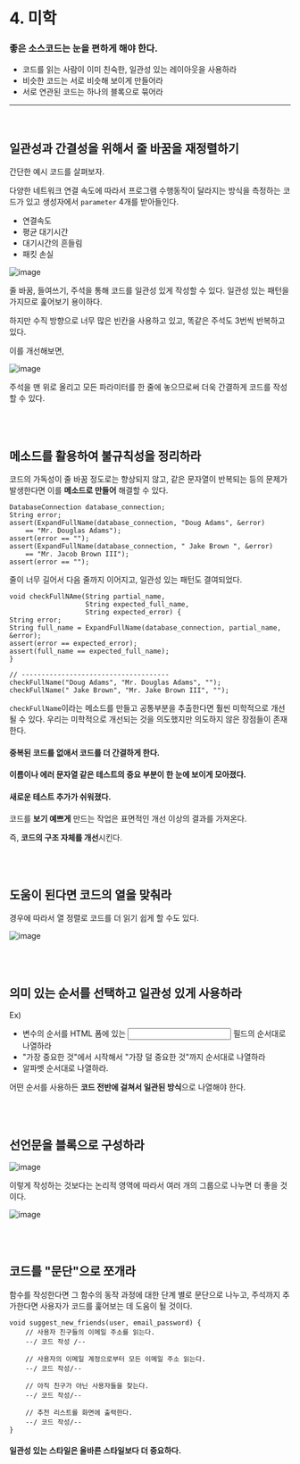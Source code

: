 # 4. 미학

### 좋은 소스코드는 눈을 편하게 해야 한다.
- 코드를 읽는 사람이 이미 친숙한, 일관성 있는 레이아웃을 사용하라
- 비슷한 코드는 서로 비슷해 보이게 만들어라
- 서로 연관된 코드는 하나의 블록으로 묶어라

------------------------------------------
<br>

## 일관성과 간결성을 위해서 줄 바꿈을 재정렬하기
간단한 예시 코드를 살펴보자.

다양한 네트워크 연결 속도에 따라서 프로그램 수행동작이 달라지는 방식을 측정하는 코드가 있고  생성자에서 `parameter` 4개를 받아들인다.
- 연결속도
- 평균 대기시간
- 대기시간의 흔들림
- 패킷 손실

![image](https://user-images.githubusercontent.com/60773356/136334739-8c1ed626-499e-4d23-b1f7-4135bc78e866.png)


줄 바꿈, 들여쓰기, 주석을 통해 코드를 일관성 있게 작성할 수 있다. 일관성 있는 패턴을 가지므로 훑어보기 용이하다.

하지만 수직 방향으로 너무 많은 빈칸을 사용하고 있고, 똑같은 주석도 3번씩 반복하고 있다. 

이를 개선해보면,

![image](https://user-images.githubusercontent.com/60773356/136335084-f7fa49d6-a120-4506-a1c2-aa8ef62aa105.png)

주석을 맨 위로 올리고 모든 파라미터를 한 줄에 놓으므로써 더욱 간결하게 코드를 작성할 수 있다.

<br>
<br>

## 메소드를 활용하여 불규칙성을 정리하라
코드의 가독성이 줄 바꿈 정도로는 향상되지 않고, 같은 문자열이 반복되는 등의 문제가 발생한다면 이를 **메소드로 만들어** 해결할 수 있다.

```
DatabaseConnection database_connection;
String error;
assert(ExpandFullName(database_connection, "Doug Adams", &error)
	== "Mr. Douglas Adams");
assert(error == "");
assert(ExpandFullName(database_connection, " Jake Brown ", &error)
	== "Mr. Jacob Brown III");
assert(error == "");
```
 

줄이 너무 길어서 다음 줄까지 이어지고, 일관성 있는 패턴도 결여되었다.

```
void checkFullNAme(String partial_name,
				   String expected_full_name,
                   String expected_error) {
String error;
String full_name = ExpandFullName(database_connection, partial_name, &error);
assert(error == expected_error);
assert(full_name == expected_full_name);
}

// -------------------------------------
checkFullName("Doug Adams", "Mr. Douglas Adams", "");
checkFullName(" Jake Brown", "Mr. Jake Brown III", "");
```
 
`checkFullName`이라는 메소드를 만들고 공통부분을 추출한다면 훨씬 미학적으로 개선될 수 있다. 우리는 미학적으로 개선되는 것을 의도했지만 의도하지 않은 장점들이 존재한다.

#### 중복된 코드를 없애서 코드를 더 간결하게 한다.
#### 이름이나 에러 문자열 같은 테스트의 중요 부분이 한 눈에 보이게 모아졌다.
#### 새로운 테스트 추가가 쉬워졌다.
 

코드를 **보기 예쁘게** 만드는 작업은 표면적인 개선 이상의 결과를 가져온다.

즉, **코드의 구조 자체를 개선**시킨다.
 
<br>
<br>

## 도움이 된다면 코드의 열을 맞춰라
경우에 따라서 열 정렬로 코드를 더 읽기 쉽게 할 수도 있다.

![image](https://user-images.githubusercontent.com/60773356/136335781-3ba5f823-9284-4496-8359-03d9820fc1bb.png)
 
<br>
<br>

## 의미 있는 순서를 선택하고 일관성 있게 사용하라

Ex)
- 변수의 순서를 HTML 폼에 있는 <input> 필드의 순서대로 나열하라
- "가장 중요한 것"에서 시작해서 "가장 덜 중요한 것"까지 순서대로 나열하라
- 알파벳 순서대로 나열하라.

어떤 순서를 사용하든 **코드 전반에 걸쳐서 일관된 방식**으로 나열해야 한다.

<br>
<br>

## 선언문을 블록으로 구성하라
![image](https://user-images.githubusercontent.com/60773356/136336028-b03e5229-32c3-4a1e-8fba-567a66f130e1.png)

이렇게 작성하는 것보다는 논리적 영역에 따라서 여러 개의 그룹으로 나누면 더 좋을 것이다.

![image](https://user-images.githubusercontent.com/60773356/136336041-5561e653-58d7-465a-bb4c-d08c034f7eda.png)

<br>
<br>

## 코드를 "문단"으로 쪼개라
함수를 작성한다면 그 함수의 동작 과정에 대한 단계 별로 문단으로 나누고, 주석까지 추가한다면 사용자가 코드를 훑어보는 데 도움이 될 것이다.

```
void suggest_new_friends(user, email_password) {
	// 사용자 친구들의 이메일 주소를 읽는다.
    --/ 코드 작성 /--
    
    // 사용자의 이메일 계정으로부터 모든 이메일 주소 읽는다.
    --/ 코드 작성/--
    
    // 아직 친구가 아닌 사용자들을 찾는다.
    --/ 코드 작성/--
    
    // 추천 리스트를 화면에 출력한다.
    --/ 코드 작성/--
}
```


#### 일관성 있는 스타일은 올바른 스타일보다 더 중요하다.
